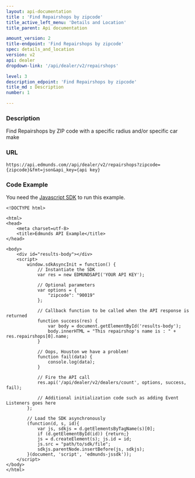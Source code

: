 ```yaml
---
layout: api-documentation
title : 'Find Repairshops by zipcode'
title_active_left_menu: 'Details and Location'
title_parent: Api documentation

amount_version: 2
title-endpoint: 'Find Repairshops by zipcode'
spec: details_and_location
version: v2
api: dealer
dropdown-link: '/api/dealer/v2/repairshops'

level: 3
description_edpoint: 'Find Repairshops by zipcode'
title_md : Description
number: 1

---
```



### Description

Find Repairshops by ZIP code with a specific radius and/or specific car make

### URL

    https://api.edmunds.com//api/dealer/v2/repairshops?zipcode={zipcode}&fmt=json&api_key={api key}
    
### Code Example

You need the [Javascript SDK](https://github.com/EdmundsAPI/edmunds-javascript-sdk) to run this example.

    <!DOCTYPE html>

    <html>
    <head>
        <meta charset=utf-8>
        <title>Edmunds API Example</title>
    </head>

    <body>
        <div id="results-body"></div>
        <script>
            window.sdkAsyncInit = function() {
                // Instantiate the SDK
                var res = new EDMUNDSAPI('YOUR API KEY');

                // Optional parameters
                var options = {
                    "zipcode": "90019"
                };

                // Callback function to be called when the API response is returned
                function success(res) {
                    var body = document.getElementById('results-body');
                    body.innerHTML = "This repairshop's name is : " + res.repairshops[0].name;
                }

                // Oops, Houston we have a problem!
                function fail(data) {
                    console.log(data);
                }

                // Fire the API call
                res.api('/api/dealer/v2/dealers/count', options, success, fail);

                // Additional initialization code such as adding Event Listeners goes here
            };

            // Load the SDK asynchronously
            (function(d, s, id){
                var js, sdkjs = d.getElementsByTagName(s)[0];
                if (d.getElementById(id)) {return;}
                js = d.createElement(s); js.id = id;
                js.src = "path/to/sdk/file";
                sdkjs.parentNode.insertBefore(js, sdkjs);
            }(document, 'script', 'edmunds-jssdk'));
        </script>
    </body>
    </html>
